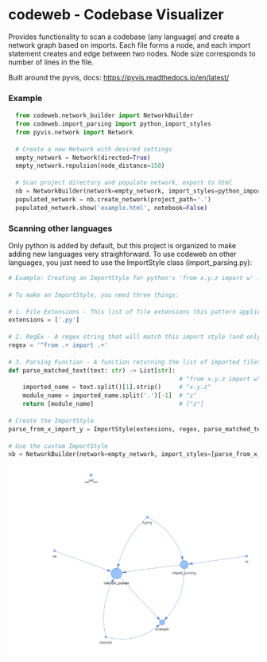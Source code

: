# codeweb - Codebase Visualizer

Provides functionality to scan a codebase (any language) and create a network
graph based on imports. Each file forms a node, and each import statement creates
and edge between two nodes. Node size corresponds to number of lines in the file.

Built around the pyvis, docs: https://pyvis.readthedocs.io/en/latest/

### Example
```python
  from codeweb.network_builder import NetworkBuilder
  from codeweb.import_parsing import python_import_styles
  from pyvis.network import Network

  # Create a new Network with desired settings
  empty_network = Network(directed=True)
  empty_network.repulsion(node_distance=150)

  # Scan project directory and populate network, export to html
  nb = NetworkBuilder(network=empty_network, import_styles=python_import_styles, ignore_external_imports=False)
  populated_network = nb.create_network(project_path='.')
  populated_network.show('example.html', notebook=False)
```

### Scanning other languages
Only python is added by default, but this project is organized to make adding new languages
very straighforward. To use codeweb on other languages, you just need to use the ImportStyle class (import_parsing.py):


```python
# Example: Creating an ImportStyle for python's 'from x.y.z import w' imports:

# To make an ImportStyle, you need three things:

# 1. File Extensions - This list of file extensions this pattern applies to
extensions = ['.py']

# 2. RegEx - A regex string that will match this import style (and only this import style)
regex = '^from .+ import .+'

# 3. Parsing Function - A function returning the list of imported files from regex-matched text
def parse_matched_text(text: str) -> List[str]:
                                                # "from x.y.z import w" 
    imported_name = text.split()[1].strip()     # "x.y.z" 
    module_name = imported_name.split('.')[-1]  # "z"
    return [module_name]                        # ["z"]

# Create the ImportStyle
parse_from_x_import_y = ImportStyle(extensions, regex, parse_matched_text)

# Use the custom ImportStyle
nb = NetworkBuilder(network=empty_network, import_styles=[parse_from_x_import_y])
```


![image](https://github.com/tparker48/codeweb/blob/main/screenshot.PNG)
